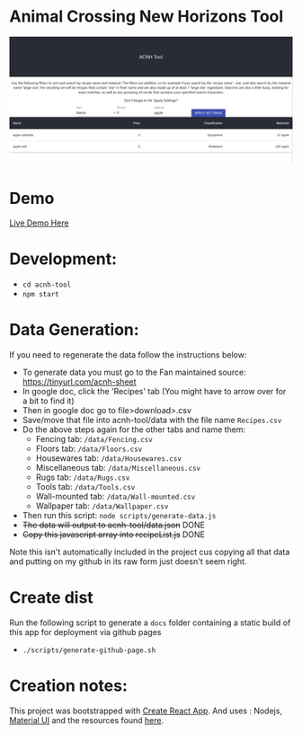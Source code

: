 # Animal Crossing New Horizons Tool
![screenshot of current acnh demo](./acnhdemoimage.JPG)

# Demo
 [Live Demo Here](https://aml2732.github.io/acnh-tool/)

# Development:
- `cd acnh-tool`
- `npm start`

# Data Generation:
If you need to regenerate the data follow the instructions below:
- To generate data you must go to the Fan maintained source: https://tinyurl.com/acnh-sheet
- In google doc, click the 'Recipes' tab (You might have to arrow over for a bit to find it)
- Then in google doc go to file>download>.csv
- Save/move that file into acnh-tool/data with the file name `Recipes.csv`
- Do the above steps again for the other tabs and name them:
  - Fencing tab: `/data/Fencing.csv`
  - Floors tab: `/data/Floors.csv`
  - Housewares tab: `/data/Housewares.csv`
  - Miscellaneous tab: `/data/Miscellaneous.csv`
  - Rugs tab: `/data/Rugs.csv`
  - Tools tab: `/data/Tools.csv`
  - Wall-mounted tab: `/data/Wall-mounted.csv`
  - Wallpaper tab: `/data/Wallpaper.csv`
- Then run this script: `node scripts/generate-data.js`
- ~~The data will output to acnh-tool/data.json~~ DONE
- ~~Copy this javascript array into recipeList.js~~ DONE

Note this isn't automatically included in the project cus copying all that data and putting on my github in its raw form just doesn't seem right.

# Create dist
Run the following script to generate a `docs` folder containing a static build of this app for deployment via github pages
- `./scripts/generate-github-page.sh`


# Creation notes:
This project was bootstrapped with [Create React App](https://github.com/facebook/create-react-app).
And uses : Nodejs, [Material UI](https://material-ui.com/) and the resources found [here](https://tinyurl.com/acnh-sheet).
